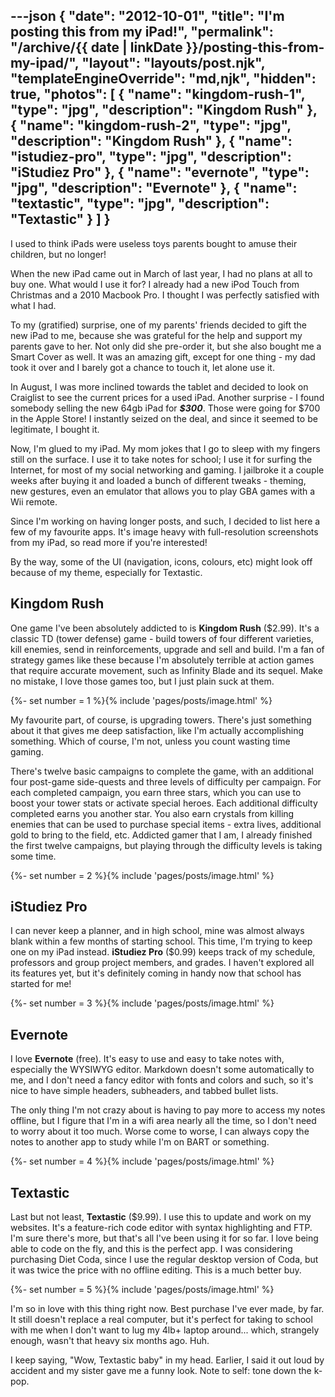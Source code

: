 ---json
{
	"date": "2012-10-01",
	"title": "I'm posting this from my iPad!",
	"permalink": "/archive/{{ date | linkDate }}/posting-this-from-my-ipad/",
	"layout": "layouts/post.njk",
	"templateEngineOverride": "md,njk",
	"hidden": true,
	"photos": [
		{
			"name": "kingdom-rush-1",
			"type": "jpg",
			"description": "Kingdom Rush"
		},
		{
			"name": "kingdom-rush-2",
			"type": "jpg",
			"description": "Kingdom Rush"
		},
		{
			"name": "istudiez-pro",
			"type": "jpg",
			"description": "iStudiez Pro"
		},
		{
			"name": "evernote",
			"type": "jpg",
			"description": "Evernote"
		},
		{
			"name": "textastic",
			"type": "jpg",
			"description": "Textastic"
		}
	]
}
---

I used to think iPads were useless toys parents bought to amuse their children, but no longer!

When the new iPad came out in March of last year, I had no plans at all to buy one. What would I use it for? I already had a new iPod Touch from Christmas and a 2010 Macbook Pro. I thought I was perfectly satisfied with what I had.

<!--more-->

To my (gratified) surprise, one of my parents' friends decided to gift the new iPad to me, because she was grateful for the help and support my parents gave to her. Not only did she pre-order it, but she also bought me a Smart Cover as well. It was an amazing gift, except for one thing - my dad took it over and I barely got a chance to touch it, let alone use it.

In August, I was more inclined towards the tablet and decided to look on Craiglist to see the current prices for a used iPad. Another surprise - I found somebody selling the new 64gb iPad for ***$300***. Those were going for $700 in the Apple Store! I instantly seized on the deal, and since it seemed to be legitimate, I bought it.

Now, I'm glued to my iPad. My mom jokes that I go to sleep with my fingers still on the surface. I use it to take notes for school; I use it for surfing the Internet, for most of my social networking and gaming. I jailbroke it a couple weeks after buying it and loaded a bunch of different tweaks - theming, new gestures, even an emulator that allows you to play GBA games with a Wii remote.

Since I'm working on having longer posts, and such, I decided to list here a few of my favourite apps. It's image heavy with full-resolution screenshots from my iPad, so read more if you're interested!

By the way, some of the UI (navigation, icons, colours, etc) might look off because of my theme, especially for Textastic.

## Kingdom Rush ##
One game I've been absolutely addicted to is **Kingdom Rush** ($2.99). It's a classic TD (tower defense) game - build towers of four different varieties, kill enemies, send in reinforcements, upgrade and sell and build. I'm a fan of strategy games like these because I'm absolutely terrible at action games that require accurate movement, such as Infinity Blade and its sequel. Make no mistake, I love those games too, but I just plain suck at them.

{%- set number = 1 %}{% include 'pages/posts/image.html' %}

My favourite part, of course, is upgrading towers. There's just something about it that gives me deep satisfaction, like I'm actually accomplishing something. Which of course, I'm not, unless you count wasting time gaming.

There's twelve basic campaigns to complete the game, with an additional four post-game side-quests and three levels of difficulty per campaign. For each completed campaign, you earn three stars, which you can use to boost your tower stats or activate special heroes. Each additional difficulty completed earns you another star. You also earn crystals from killing enemies that can be used to purchase special items - extra lives, additional gold to bring to the field, etc. Addicted gamer that I am, I already finished the first twelve campaigns, but playing through the difficulty levels is taking some time.

{%- set number = 2 %}{% include 'pages/posts/image.html' %}

## iStudiez Pro ##
I can never keep a planner, and in high school, mine was almost always blank within a few months of starting school. This time, I'm trying to keep one on my iPad instead. **iStudiez Pro** ($0.99) keeps track of my schedule, professors and group project members, and grades. I haven't explored all its features yet, but it's definitely coming in handy now that school has started for me!

{%- set number = 3 %}{% include 'pages/posts/image.html' %}

## Evernote ##
I love **Evernote** (free). It's easy to use and easy to take notes with, especially the WYSIWYG editor. Markdown doesn't some automatically to me, and I don't need a fancy editor with fonts and colors and such, so it's nice to have simple headers, subheaders, and tabbed bullet lists.

The only thing I'm not crazy about is having to pay more to access my notes offline, but I figure that I'm in a wifi area nearly all the time, so I don't need to worry about it too much. Worse come to worse, I can always copy the notes to another app to study while I'm on BART or something.

{%- set number = 4 %}{% include 'pages/posts/image.html' %}

## Textastic ##
Last but not least, **Textastic** ($9.99). I use this to update and work on my websites. It's a feature-rich code editor with syntax highlighting and FTP. I'm sure there's more, but that's all I've been using it for so far. I love being able to code on the fly, and this is the perfect app. I was considering purchasing Diet Coda, since I use the regular desktop version of Coda, but it was twice the price with no offline editing. This is a much better buy.

{%- set number = 5 %}{% include 'pages/posts/image.html' %}

I'm so in love with this thing right now. Best purchase I've ever made, by far. It still doesn't replace a real computer, but it's perfect for taking to school with me when I don't want to lug my 4lb+ laptop around... which, strangely enough, wasn't that heavy six months ago. Huh.

I keep saying, "Wow, Textastic baby" in my head. Earlier, I said it out loud by accident and my sister gave me a funny look. Note to self: tone down the k-pop.